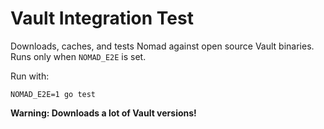 # Vault Integration Test

Downloads, caches, and tests Nomad against open source Vault binaries. Runs
only when `NOMAD_E2E` is set.

Run with:

```
NOMAD_E2E=1 go test
```

**Warning: Downloads a lot of Vault versions!**
